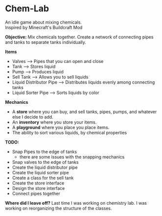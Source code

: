 # Chem-Lab


An idle game about mixing chemicals. <br>
Inspired by Minecraft's Buildcraft Mod

<strong>Objective:</strong>
Mix chemicals together. Create a network of connecting pipes and tanks to separate tanks individually.

<strong> Items </strong>
- Valves                  --> Pipes that you can open and close
- Tank                    --> Stores liquid
- Pump                    --> Produces liquid
- Sell Tank               --> Allows you to sell liquids
- Liquid Distributor Pipe --> Distributes liquids evenly among connecting tanks
- Liquid Sorter Pipe      --> Sorts liquids by color


<strong> Mechanics </strong>
- A <b>store</b> where you can buy, and sell tanks, pipes, pumps, and whatever else I decide to add.
- An <b>inventory</b> where you store your items.
- A <b>playground</b> where you place you place items.
- The ability to sort various liquids, by chemical properties


<strong> TODO:</strong>
- Snap Pipes to the edge of tanks 
  - there are some issues with the snapping mechanics
- Snap valves to the edge of tanks 
- Create the liquid distributor pipe
- Create the liquid sorter pipe
- Create a class for the sell tank
- Create the store interface
- Design the store interface
- Connect pipes together


<strong>Where did I leave off?</strong>
Last time I was working on chemistry lab. I was working on reorganizing the structure of the classes.
